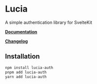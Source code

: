 # Lucia

A simple authentication library for SvelteKit

**[Documentation](https://lucia-auth.vercel.app)**

**[Changelog](https://github.com/pilcrowOnPaper/lucia-auth/blob/main/CHANGELOG.md)**

## Installation

```bash
npm install lucia-auth
pnpm add lucia-auth
yarn add lucia-auth
```
